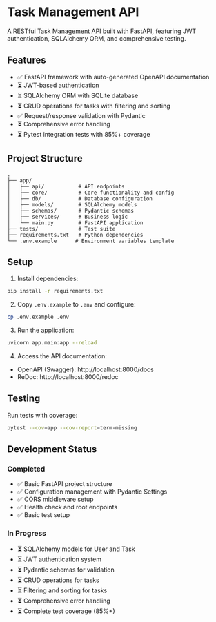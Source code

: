 # Task Management API

A RESTful Task Management API built with FastAPI, featuring JWT authentication, SQLAlchemy ORM, and comprehensive testing.

## Features

- ✅ FastAPI framework with auto-generated OpenAPI documentation
- ⏳ JWT-based authentication
- ⏳ SQLAlchemy ORM with SQLite database
- ⏳ CRUD operations for tasks with filtering and sorting
- ✅ Request/response validation with Pydantic
- ⏳ Comprehensive error handling
- ⏳ Pytest integration tests with 85%+ coverage

## Project Structure

```
.
├── app/
│   ├── api/           # API endpoints
│   ├── core/          # Core functionality and config
│   ├── db/            # Database configuration
│   ├── models/        # SQLAlchemy models
│   ├── schemas/       # Pydantic schemas
│   ├── services/      # Business logic
│   └── main.py        # FastAPI application
├── tests/             # Test suite
├── requirements.txt   # Python dependencies
└── .env.example      # Environment variables template
```

## Setup

1. Install dependencies:
```bash
pip install -r requirements.txt
```

2. Copy `.env.example` to `.env` and configure:
```bash
cp .env.example .env
```

3. Run the application:
```bash
uvicorn app.main:app --reload
```

4. Access the API documentation:
- OpenAPI (Swagger): http://localhost:8000/docs
- ReDoc: http://localhost:8000/redoc

## Testing

Run tests with coverage:
```bash
pytest --cov=app --cov-report=term-missing
```

## Development Status

### Completed
- ✅ Basic FastAPI project structure
- ✅ Configuration management with Pydantic Settings
- ✅ CORS middleware setup
- ✅ Health check and root endpoints
- ✅ Basic test setup

### In Progress
- ⏳ SQLAlchemy models for User and Task
- ⏳ JWT authentication system
- ⏳ Pydantic schemas for validation
- ⏳ CRUD operations for tasks
- ⏳ Filtering and sorting for tasks
- ⏳ Comprehensive error handling
- ⏳ Complete test coverage (85%+)